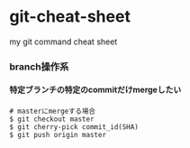 git-cheat-sheet
===============

my git command cheat sheet


### branch操作系

#### 特定ブランチの特定のcommitだけmergeしたい


```
# masterにmergeする場合
$ git checkout master
$ git cherry-pick commit_id(SHA)
$ git push origin master
```

